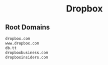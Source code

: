 


<h1 align="center">Dropbox</h1>  


## Root Domains


```html
dropbox.com
www.dropbox.com
db.tt
dropboxbusiness.com
dropboxinsiders.com
```  

<br>
